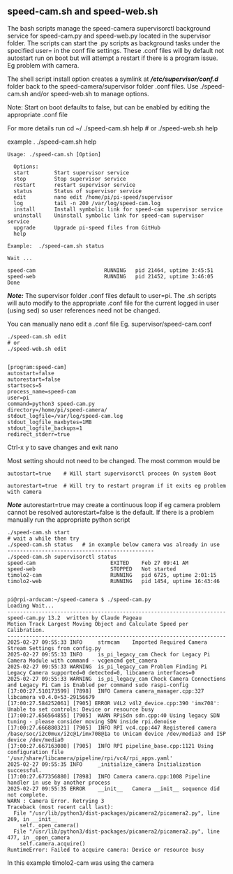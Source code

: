 ## speed-cam.sh and speed-web.sh
The bash scripts manage the speed-camera supervisorctl background service for speed-cam.py and speed-web.py
located in the supervisor folder.
The scripts can start the .py scripts as background tasks under the specified user= in the conf file settings.
These .conf files will by default not autostart run on boot but will attempt a restart if there is a program issue.
Eg problem with camera.

The shell script install option creates a symlink at ***/etc/supervisor/conf.d*** folder back
to the speed-camera/supervisor folder .conf files.  Use ./speed-cam.sh and/or speed-web.sh to manage options.

Note: Start on boot defaults to false, but can be enabled by editing the appropriate .conf file

For more details run
    cd ~/
    ./speed-cam.sh help
    # or
    ./speed-web.sh help


example .
./speed-cam.sh help

    Usage: ./speed-cam.sh [Option]

      Options:
      start        Start supervisor service
      stop         Stop supervisor service
      restart      restart supervisor service
      status       Status of supervisor service
      edit         nano edit /home/pi/pi-speed/supervisor
      log          tail -n 200 /var/log/speed-cam.log
      install      Install symbolic link for speed-cam supervisor service
      uninstall    Uninstall symbolic link for speed-cam supervisor service
      upgrade      Upgrade pi-speed files from GitHub
      help

    Example:  ./speed-cam.sh status

    Wait ...

    speed-cam                      RUNNING   pid 21464, uptime 3:45:51
    speed-web                      RUNNING   pid 21452, uptime 3:46:05
    Done

***Note:*** The supervisor folder .conf files default to user=pi. The .sh scripts will auto modify to the appropriate .conf file
for the current logged in user (using sed) so user references need not be changed.

You can manually nano edit a .conf file Eg. supervisor/speed-cam.conf

    ./speed-cam.sh edit
    # or
    ./speed-web.sh edit


	[program:speed-cam]
	autostart=false
	autorestart=false
	startsecs=5
	process_name=speed-cam
	user=pi
	command=python3 speed-cam.py
	directory=/home/pi/speed-camera/
	stdout_logfile=/var/log/speed-cam.log
	stdout_logfile_maxbytes=1MB
	stdout_logfile_backups=1
	redirect_stderr=true

Ctrl-x y to save changes and exit nano

Most setting should not need to be changed. The most common would be

	autostart=true    # Will start supervisorctl procees On system Boot

	autorestart=true  # Will try to restart program if it exits eg problem with camera

***Note*** autorestart=true may create a continuous loop if eg camera problem cannot be resolved
autorestart=false is the default. If there is a problem manually run the appropriate python script

    ./speed-cam.sh start
	# wait a while then try
	./speed-cam.sh status   # in example below camera was already in use
	-----------------------------------------------
	./speed-cam.sh supervisorctl status
	speed-cam                        EXITED    Feb 27 09:41 AM
	speed-web                        STOPPED   Not started
	timolo2-cam                      RUNNING   pid 6725, uptime 2:01:15
	timolo2-web                      RUNNING   pid 1454, uptime 16:43:46
	
	
	pi@rpi-arducam:~/speed-camera $ ./speed-cam.py
	Loading Wait...
	----------------------------------------------------------------------
	speed-cam.py 13.2  written by Claude Pageau
	Motion Track Largest Moving Object and Calculate Speed per Calibration.
	----------------------------------------------------------------------
	2025-02-27 09:55:33 INFO     strmcam    Imported Required Camera Stream Settings from config.py
	2025-02-27 09:55:33 INFO     is_pi_legacy_cam Check for Legacy Pi Camera Module with command - vcgencmd get_camera
	2025-02-27 09:55:33 WARNING  is_pi_legacy_cam Problem Finding Pi Legacy Camera supported=0 detected=0, libcamera interfaces=0
	2025-02-27 09:55:33 WARNING  is_pi_legacy_cam Check Camera Connections and Legacy Pi Cam is Enabled per command sudo raspi-config
	[17:00:27.510173599] [7898]  INFO Camera camera_manager.cpp:327 libcamera v0.4.0+53-29156679
	[17:00:27.584252061] [7905] ERROR V4L2 v4l2_device.cpp:390 'imx708': Unable to set controls: Device or resource busy
	[17:00:27.656564855] [7905]  WARN RPiSdn sdn.cpp:40 Using legacy SDN tuning - please consider moving SDN inside rpi.denoise
	[17:00:27.666880321] [7905]  INFO RPI vc4.cpp:447 Registered camera /base/soc/i2c0mux/i2c@1/imx708@1a to Unicam device /dev/media3 and ISP device /dev/media0
	[17:00:27.667163080] [7905]  INFO RPI pipeline_base.cpp:1121 Using configuration file '/usr/share/libcamera/pipeline/rpi/vc4/rpi_apps.yaml'
	2025-02-27 09:55:35 INFO     _initialize_camera Initialization successful.
	[17:00:27.677356880] [7898]  INFO Camera camera.cpp:1008 Pipeline handler in use by another process
	2025-02-27 09:55:35 ERROR    __init__   Camera __init__ sequence did not complete.
	WARN : Camera Error. Retrying 3
	Traceback (most recent call last):
	  File "/usr/lib/python3/dist-packages/picamera2/picamera2.py", line 269, in __init__
		self._open_camera()
	  File "/usr/lib/python3/dist-packages/picamera2/picamera2.py", line 477, in _open_camera
		self.camera.acquire()
	RuntimeError: Failed to acquire camera: Device or resource busy
	
In this example timolo2-cam was using the camera



